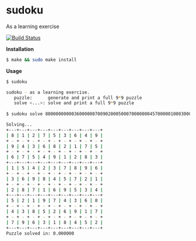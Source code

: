 # sudoku
As a learning exercise

[![Build Status](https://travis-ci.org/uael/sudoku.svg?branch=master)](https://travis-ci.org/uael/sudoku)

**Installation**

```bash
$ make && sudo make install
```

**Usage**

```bash
$ sudoku

sudoku - as a learning exercise.
   puzzle:      generate and print a full 9*9 puzzle
   solve <...>: solve and print a full 9*9 puzzle
   
$ sudoku solve 800000000003600000070090200050007000000045700000100030001000068008500010090000400

Solving...
+---+---+---+---+---+---+---+---+---+
| 8 | 1 | 2 | 7 | 5 | 3 | 6 | 4 | 9 |
+ - + - + - + - + - + - + - + - + - +
| 9 | 4 | 3 | 6 | 8 | 2 | 1 | 7 | 5 |
+ - + - + - + - + - + - + - + - + - +
| 6 | 7 | 5 | 4 | 9 | 1 | 2 | 8 | 3 |
+---+---+---+---+---+---+---+---+---+
| 1 | 5 | 4 | 2 | 3 | 7 | 8 | 9 | 6 |
+ - + - + - + - + - + - + - + - + - +
| 3 | 6 | 9 | 8 | 4 | 5 | 7 | 2 | 1 |
+ - + - + - + - + - + - + - + - + - +
| 2 | 8 | 7 | 1 | 6 | 9 | 5 | 3 | 4 |
+---+---+---+---+---+---+---+---+---+
| 5 | 2 | 1 | 9 | 7 | 4 | 3 | 6 | 8 |
+ - + - + - + - + - + - + - + - + - +
| 4 | 3 | 8 | 5 | 2 | 6 | 9 | 1 | 7 |
+ - + - + - + - + - + - + - + - + - +
| 7 | 9 | 6 | 3 | 1 | 8 | 4 | 5 | 2 |
+---+---+---+---+---+---+---+---+---+
Puzzle solved in: 0.000000
```

